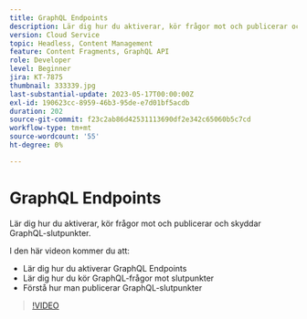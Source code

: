 ```yaml
---
title: GraphQL Endpoints
description: Lär dig hur du aktiverar, kör frågor mot och publicerar och skyddar GraphQL-slutpunkter.
version: Cloud Service
topic: Headless, Content Management
feature: Content Fragments, GraphQL API
role: Developer
level: Beginner
jira: KT-7875
thumbnail: 333339.jpg
last-substantial-update: 2023-05-17T00:00:00Z
exl-id: 190623cc-8959-46b3-95de-e7d01bf5acdb
duration: 202
source-git-commit: f23c2ab86d42531113690df2e342c65060b5c7cd
workflow-type: tm+mt
source-wordcount: '55'
ht-degree: 0%

---
```


# GraphQL Endpoints

Lär dig hur du aktiverar, kör frågor mot och publicerar och skyddar GraphQL-slutpunkter.

I den här videon kommer du att:

+ Lär dig hur du aktiverar GraphQL Endpoints
+ Lär dig hur du kör GraphQL-frågor mot slutpunkter
+ Förstå hur man publicerar GraphQL-slutpunkter

>[!VIDEO](https://video.tv.adobe.com/v/333339?quality=12&learn=on)
